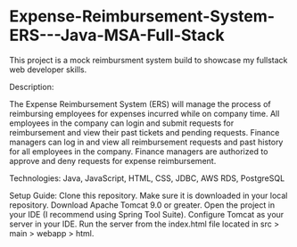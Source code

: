 # Expense-Reimbursement-System-ERS---Java-MSA-Full-Stack

This project is a mock reimbursment system build to showcase my fullstack web developer skills.  

Description:

The Expense Reimbursement System (ERS) will manage the process of reimbursing employees for expenses incurred while on company time. All employees in the company can login and submit requests for reimbursement and view their past tickets and pending requests. Finance managers can log in and view all reimbursement requests and past history for all employees in the company. Finance managers are authorized to approve and deny requests for expense reimbursement. 

Technologies: 
Java, JavaScript, HTML, CSS, JDBC, AWS RDS, PostgreSQL

Setup Guide:
Clone this repository.
Make sure it is downloaded in your local repository.
Download Apache Tomcat 9.0 or greater.
Open the project in your IDE (I recommend using Spring Tool Suite).
Configure Tomcat as your server in your IDE.
Run the server from the index.html file located in src > main > webapp > html.
